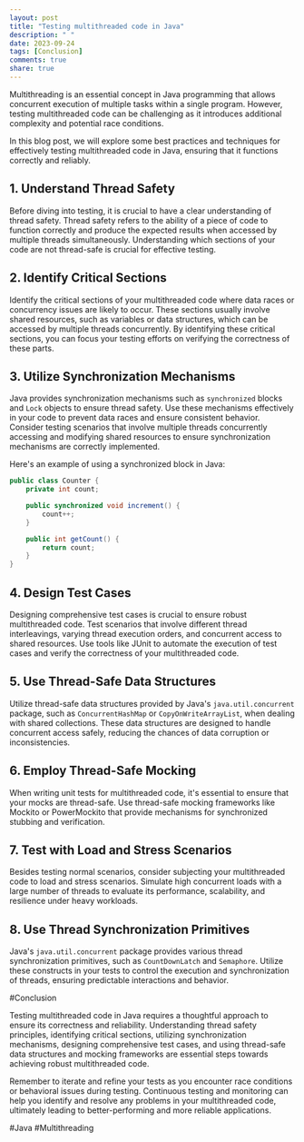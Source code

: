 ```yaml
---
layout: post
title: "Testing multithreaded code in Java"
description: " "
date: 2023-09-24
tags: [Conclusion]
comments: true
share: true
---
```


Multithreading is an essential concept in Java programming that allows concurrent execution of multiple tasks within a single program. However, testing multithreaded code can be challenging as it introduces additional complexity and potential race conditions.

In this blog post, we will explore some best practices and techniques for effectively testing multithreaded code in Java, ensuring that it functions correctly and reliably.

## 1. Understand Thread Safety

Before diving into testing, it is crucial to have a clear understanding of thread safety. Thread safety refers to the ability of a piece of code to function correctly and produce the expected results when accessed by multiple threads simultaneously. Understanding which sections of your code are not thread-safe is crucial for effective testing.

## 2. Identify Critical Sections

Identify the critical sections of your multithreaded code where data races or concurrency issues are likely to occur. These sections usually involve shared resources, such as variables or data structures, which can be accessed by multiple threads concurrently. By identifying these critical sections, you can focus your testing efforts on verifying the correctness of these parts.

## 3. Utilize Synchronization Mechanisms

Java provides synchronization mechanisms such as `synchronized` blocks and `Lock` objects to ensure thread safety. Use these mechanisms effectively in your code to prevent data races and ensure consistent behavior. Consider testing scenarios that involve multiple threads concurrently accessing and modifying shared resources to ensure synchronization mechanisms are correctly implemented.

Here's an example of using a synchronized block in Java:

```java
public class Counter {
    private int count;

    public synchronized void increment() {
        count++;
    }

    public int getCount() {
        return count;
    }
}
```

## 4. Design Test Cases

Designing comprehensive test cases is crucial to ensure robust multithreaded code. Test scenarios that involve different thread interleavings, varying thread execution orders, and concurrent access to shared resources. Use tools like JUnit to automate the execution of test cases and verify the correctness of your multithreaded code.

## 5. Use Thread-Safe Data Structures

Utilize thread-safe data structures provided by Java's `java.util.concurrent` package, such as `ConcurrentHashMap` or `CopyOnWriteArrayList`, when dealing with shared collections. These data structures are designed to handle concurrent access safely, reducing the chances of data corruption or inconsistencies.

## 6. Employ Thread-Safe Mocking

When writing unit tests for multithreaded code, it's essential to ensure that your mocks are thread-safe. Use thread-safe mocking frameworks like Mockito or PowerMockito that provide mechanisms for synchronized stubbing and verification.

## 7. Test with Load and Stress Scenarios

Besides testing normal scenarios, consider subjecting your multithreaded code to load and stress scenarios. Simulate high concurrent loads with a large number of threads to evaluate its performance, scalability, and resilience under heavy workloads.

## 8. Use Thread Synchronization Primitives

Java's `java.util.concurrent` package provides various thread synchronization primitives, such as `CountDownLatch` and `Semaphore`. Utilize these constructs in your tests to control the execution and synchronization of threads, ensuring predictable interactions and behavior.

#Conclusion

Testing multithreaded code in Java requires a thoughtful approach to ensure its correctness and reliability. Understanding thread safety principles, identifying critical sections, utilizing synchronization mechanisms, designing comprehensive test cases, and using thread-safe data structures and mocking frameworks are essential steps towards achieving robust multithreaded code.

Remember to iterate and refine your tests as you encounter race conditions or behavioral issues during testing. Continuous testing and monitoring can help you identify and resolve any problems in your multithreaded code, ultimately leading to better-performing and more reliable applications. 

#Java #Multithreading
